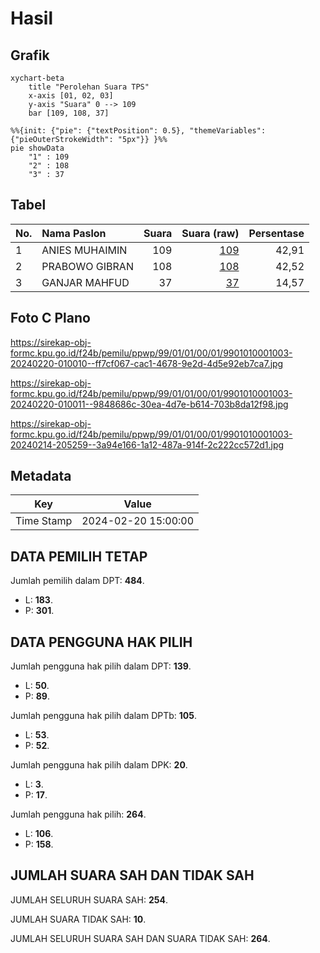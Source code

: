 # Hasil

## Grafik

```mermaid
xychart-beta
    title "Perolehan Suara TPS"
    x-axis [01, 02, 03]
    y-axis "Suara" 0 --> 109
    bar [109, 108, 37]
```

```mermaid
%%{init: {"pie": {"textPosition": 0.5}, "themeVariables": {"pieOuterStrokeWidth": "5px"}} }%%
pie showData
    "1" : 109
    "2" : 108
    "3" : 37
```

## Tabel

| No. | Nama Paslon    | Suara | Suara (raw) | Persentase |
|:--- |:-------------- | -----:| -----------:| ----------:|
| 1   | ANIES MUHAIMIN | 109   | [109][p-1]  | 42,91      |
| 2   | PRABOWO GIBRAN | 108   | [108][p-2]  | 42,52      |
| 3   | GANJAR MAHFUD  | 37    | [37][p-3]   | 14,57      |


[p-1]: https://github.com/gigit-pemilu/pemilu-2024-99-luar-negeri/blob/main/pilpres/hitung-suara/sub/99-luar-negeri/sub/01-abu-dhabi-uni-emirat-arab/sub/01-abu-dhabi-uni-emirat-arab/sub/0001-abu-dhabi-uni-emirat-arab/sub/003-tps-002/sub/paslon-1.txt
[p-2]: https://github.com/gigit-pemilu/pemilu-2024-99-luar-negeri/blob/main/pilpres/hitung-suara/sub/99-luar-negeri/sub/01-abu-dhabi-uni-emirat-arab/sub/01-abu-dhabi-uni-emirat-arab/sub/0001-abu-dhabi-uni-emirat-arab/sub/003-tps-002/sub/paslon-2.txt
[p-3]: https://github.com/gigit-pemilu/pemilu-2024-99-luar-negeri/blob/main/pilpres/hitung-suara/sub/99-luar-negeri/sub/01-abu-dhabi-uni-emirat-arab/sub/01-abu-dhabi-uni-emirat-arab/sub/0001-abu-dhabi-uni-emirat-arab/sub/003-tps-002/sub/paslon-3.txt

## Foto C Plano

https://sirekap-obj-formc.kpu.go.id/f24b/pemilu/ppwp/99/01/01/00/01/9901010001003-20240220-010010--ff7cf067-cac1-4678-9e2d-4d5e92eb7ca7.jpg

https://sirekap-obj-formc.kpu.go.id/f24b/pemilu/ppwp/99/01/01/00/01/9901010001003-20240220-010011--9848686c-30ea-4d7e-b614-703b8da12f98.jpg

https://sirekap-obj-formc.kpu.go.id/f24b/pemilu/ppwp/99/01/01/00/01/9901010001003-20240214-205259--3a94e166-1a12-487a-914f-2c222cc572d1.jpg


## Metadata

| Key        | Value               |
| ---------- | ------------------- |
| Time Stamp | 2024-02-20 15:00:00 |


## DATA PEMILIH TETAP

Jumlah pemilih dalam DPT: **484**.
 * L: **183**.
 * P: **301**.

## DATA PENGGUNA HAK PILIH

Jumlah pengguna hak pilih dalam DPT: **139**.
 * L: **50**.
 * P: **89**.

Jumlah pengguna hak pilih dalam DPTb: **105**.
 * L: **53**.
 * P: **52**.

Jumlah pengguna hak pilih dalam DPK: **20**.
 * L: **3**.
 * P: **17**.

Jumlah pengguna hak pilih: **264**.
 * L: **106**.
 * P: **158**.

## JUMLAH SUARA SAH DAN TIDAK SAH

JUMLAH SELURUH SUARA SAH: **254**.

JUMLAH SUARA TIDAK SAH: **10**.

JUMLAH SELURUH SUARA SAH DAN SUARA TIDAK SAH: **264**.


